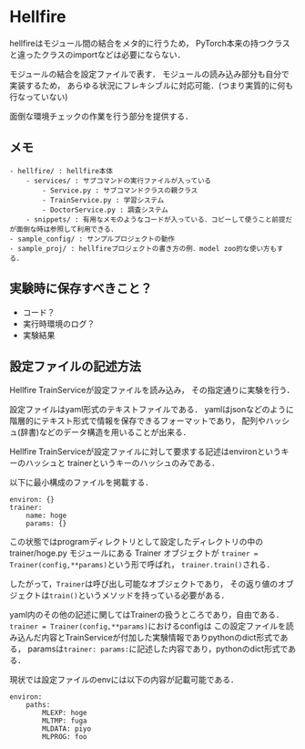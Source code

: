 # Hellfire

hellfireはモジュール間の結合をメタ的に行うため，
PyTorch本来の持つクラスと違ったクラスのimportなどは必要にならない．

モジュールの結合を設定ファイルで表す．
モジュールの読み込み部分も自分で実装するため，
あらゆる状況にフレキシブルに対応可能．(つまり実質的に何も行なっていない)

面倒な環境チェックの作業を行う部分を提供する．

## メモ
```
- hellfire/ : hellfire本体
    - services/ : サブコマンドの実行ファイルが入っている
        - Service.py : サブコマンドクラスの親クラス
        - TrainService.py : 学習システム
        - DoctorService.py : 調査システム
    - snippets/ : 有用なメモのようなコードが入っている．コピーして使うこと前提だが面倒な時は参照して利用できる．
- sample_config/ : サンプルプロジェクトの動作
- sample_proj/ : hellfireプロジェクトの書き方の例．model zoo的な使い方もする．
```

## 実験時に保存すべきこと？
- コード？
- 実行時環境のログ？
- 実験結果


## 設定ファイルの記述方法
Hellfire TrainServiceが設定ファイルを読み込み，
その指定通りに実験を行う．

設定ファイルはyaml形式のテキストファイルである．
yamlはjsonなどのように階層的にテキスト形式で情報を保存できるフォーマットであり，
配列やハッシュ(辞書)などのデータ構造を用いることが出来る．

Hellfire TrainServiceが設定ファイルに対して要求する記述はenvironというキーのハッシュと
trainerというキーのハッシュのみである．

以下に最小構成のファイルを掲載する．
```
environ: {}
trainer:
    name: hoge
    params: {}
```
この状態ではprogramディレクトリとして設定したディレクトリの中の
trainer/hoge.py モジュールにある Trainer オブジェクトが
``trainer = Trainer(config,**params)``という形で呼ばれ，
``trainer.train()``される．

したがって，``Trainer``は呼び出し可能なオブジェクトであり，
その返り値のオブジェクトは``train()``というメソッドを持っている必要がある．

yaml内のその他の記述に関してはTrainerの扱うところであり，自由である．
``trainer = Trainer(config,**params)``におけるconfigは
この設定ファイルを読み込んだ内容とTrainServiceが付加した実験情報でありpythonのdict形式である，
paramsは``trainer: params:``に記述した内容であり，pythonのdict形式である．

現状では設定ファイルのenvには以下の内容が記載可能である．
```
environ:
    paths:
        MLEXP: hoge
        MLTMP: fuga
        MLDATA: piyo
        MLPROG: foo
```
